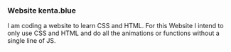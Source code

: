 ### Website kenta.blue

I am coding a website to learn CSS and HTML.
For this Website I intend to only use CSS and HTML and do all the animations or functions without a single line of JS.
